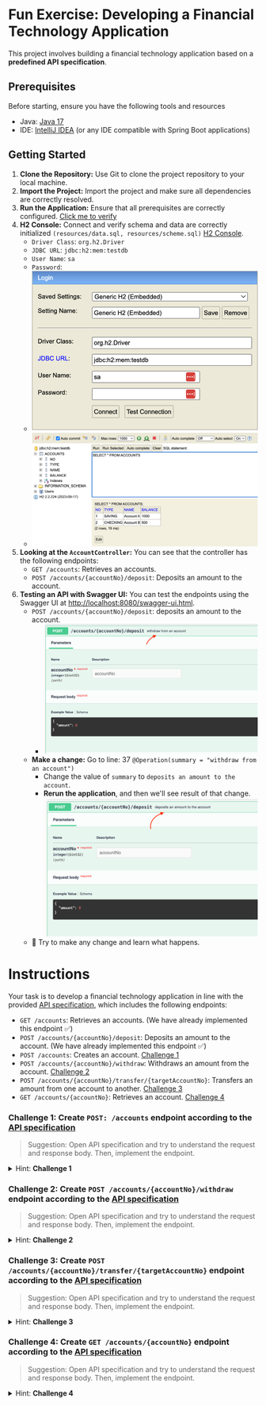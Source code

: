 # Fun Exercise: Developing a Financial Technology Application
This project involves building a financial technology application based on a **predefined API specification**.

## Prerequisites
Before starting, ensure you have the following tools and resources
- Java: [Java 17](https://www.oracle.com/java/technologies/downloads/#java17) 
- IDE: [IntelliJ IDEA](https://www.jetbrains.com/idea/download/) (or any IDE compatible with Spring Boot applications)

## Getting Started
1. **Clone the Repository:** Use Git to clone the project repository to your local machine.
2. **Import the Project:** Import the project and make sure all dependencies are correctly resolved.
3. **Run the Application:** Ensure that all prerequisites are correctly configured. [Click me to verify](http://localhost:8080/accounts) 
4. **H2 Console:** Connect and verify schema and data are correctly initialized `(resources/data.sql, resources/scheme.sql)` [H2 Console](http://localhost:8080/h2-console).
   - `Driver Class`: `org.h2.Driver`
   - `JDBC URL`: `jdbc:h2:mem:testdb`
   - `User Name`: `sa`
   - `Password`:
   - ![](h2-auth.png)
   - ![](h2-data-schema.png)
5. **Looking at the `AccountController`:** You can see that the controller has the following endpoints: 
   - `GET /accounts`: Retrieves an accounts.
   - `POST /accounts/{accountNo}/deposit`: Deposits an amount to the account. 
6. **Testing an API with Swagger UI:** You can test the endpoints using the Swagger UI at [http://localhost:8080/swagger-ui.html](http://localhost:8080/swagger-ui.html).
    - `POST /accounts/{accountNo}/deposit`: deposits an amount to the account.
      - ![](swagger-6.1.png)
    - **Make a change:** Go to line: 37 `@Operation(summary = "withdraw from an account")`
      - Change the value of `summary` to `deposits an amount to the account`.
      - **Rerun the application**, and then we'll see result of that change. ![](swagger-6.2.png)
    - 🎨 Try to make any change and learn what happens.

# Instructions
Your task is to develop a financial technology application in line with the provided [API specification,](https://app.swaggerhub.com/apis/DONOTTRACKPRIVATE/fintech-bank/1.0.0)
which includes the following endpoints:
- `GET /accounts`: Retrieves an accounts. (We have already implemented this endpoint ✅)
- `POST /accounts/{accountNo}/deposit`: Deposits an amount to the account. (We have already implemented this endpoint ✅)
- `POST /accounts`: Creates an account. [Challenge 1](#challenge-1-create-post-accounts-endpoint-according-to-the-api-specification)
- `POST /accounts/{accountNo}/withdraw`: Withdraws an amount from the account. [Challenge 2](#challenge-2-create-post-accountsaccountnowithdraw-endpoint-according-to-the-api-specification)
- `POST /accounts/{accountNo}/transfer/{targetAccountNo}`: Transfers an amount from one account to another. [Challenge 3](#challenge-3-create-post-accountsaccountnotransfertargetaccountno-endpoint-according-to-the-api-specification)
- `GET /accounts/{accountNo}`: Retrieves an account. [Challenge 4](#challenge-4-create-get-accountsaccountno-endpoint-according-to-the-api-specification)

### Challenge 1: Create `POST: /accounts` endpoint according to the [API specification](https://app.swaggerhub.com/apis/DONOTTRACKPRIVATE/fintech-bank/1.0.0#/account-controller/create)
> Suggestion: Open API specification and try to understand the request and response body. Then, implement the endpoint.

<details>
<summary>Hint: <b>Challenge 1</b></summary>

```
HTTP Method: POST
Request Mapping: /accounts

Request Body: 
{
  "type": "SAVING",
  "name": "string",
  "balance": 0 <- Double
}


Response:
{
  "no": 0, <- Integer
  "type": "SAVING",
  "name": "string",
  "balance": 0 <- Double
}
```
Using `@Operation` annotation to add description to the endpoint.
```
@Operation(summary = "จนมาเห็นกับตา จนพาใจมาเจ็บ")
```
Using `@ApiResponses` annotation to add response code and description to the endpoint.
```
@ApiResponses({
   @ApiResponse(responseCode = "200", description = "ฉีกบ่มีหม่องเย็บ หัวใจที่ให้เจ้า", { ... })
})
```
</details>

### Challenge 2: Create `POST /accounts/{accountNo}/withdraw` endpoint according to the [API specification](https://app.swaggerhub.com/apis/DONOTTRACKPRIVATE/fintech-bank/1.0.0#/account-controller/withdraw)

> Suggestion: Open API specification and try to understand the request and response body. Then, implement the endpoint.

<details>
<summary>Hint: <b>Challenge 2</b></summary>

```
HTTP Method: POST
Request Mapping: /accounts/{accountNo}/withdraw
Path Variable: accountNo (Integer)
Request Body: 
{
  "amount": 0 <- Double
}

Response
{
  "no": 0, <- Integer
  "type": "SAVING",
  "name": "string",
  "balance": 0 <- Double
}
```

Using `@Operation` annotation to add description to the endpoint.
```
@Operation(summary = "บักคนซั่วจั่งอ้าย มันเอาเหล้ายาปลาปิ้งเป็นใหญ่")
```
Using `@ApiResponses` annotation to add response code and description to the endpoint.
```
@ApiResponses({
   @ApiResponse(responseCode = "200", description = "มันบ่เหมาะกับไผไคแนแต่ไปเลาะหาเซ็นเหล้า", { ... })
})
```
</details>

### Challenge 3: Create `POST /accounts/{accountNo}/transfer/{targetAccountNo}` endpoint according to the [API specification](https://app.swaggerhub.com/apis/DONOTTRACKPRIVATE/fintech-bank/1.0.0#/account-controller/transfer)

> Suggestion: Open API specification and try to understand the request and response body. Then, implement the endpoint.

<details>
<summary>Hint: <b>Challenge 3</b></summary>

```
HTTP Method: POST
Request Mapping: /accounts/{accountNo}/transfer/{targetAccountNo}
Path Variable: accountNo (Integer), targetAccountNo (Integer)
Request Body: 
{
  "amount": 0, <- Double
  "remark": "string"
}

Response (My account)
{
  "no": 0,
  "type": "SAVING",
  "name": "string",
  "balance": 0 <- Double
}
```

Using `@Operation` annotation to add description to the endpoint.
```
@Operation(summary = "แม่ฮ้างมหาเสน่ห์")
```
Using `@ApiResponses` annotation to add response code and description to the endpoint.
```
@ApiResponses({
   @ApiResponse(responseCode = "200", description = "...", { ... })
})
```

</details>

### Challenge 4: Create `GET /accounts/{accountNo}` endpoint according to the [API specification](https://app.swaggerhub.com/apis/DONOTTRACKPRIVATE/fintech-bank/1.0.0#/account-controller/get)

> Suggestion: Open API specification and try to understand the request and response body. Then, implement the endpoint.

<details>
<summary>Hint: <b>Challenge 4</b></summary>

```
HTTP Method: GET
Request Mapping: /accounts/{accountNo}
Path Variable: accountNo (Integer)

Response
{
  "no": 0, <- Integer
  "type": "SAVING",
  "name": "string",
  "balance": 0 <- Double
}
```

Using `@Operation` annotation to add description to the endpoint.
```
@Operation(summary = "My sugar daddy, หมดใจเลยที่ฟ้าให้พ่อ")
```
Using `@ApiResponses` annotation to add response code and description to the endpoint.
```
@ApiResponses({
   @ApiResponse(responseCode = "200", description = "รักจริงไม่ได้หลอก แค่อยากจะขอให้พ่อช่วยฟ้าหน่อย", { ... })
})
```

</details>